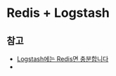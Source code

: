 # Redis + Logstash

## 참고

* [Logstash에는 Redis면 충분합니다](https://www.elastic.co/kr/blog/just_enough_redis_for_logstash)
* ​

